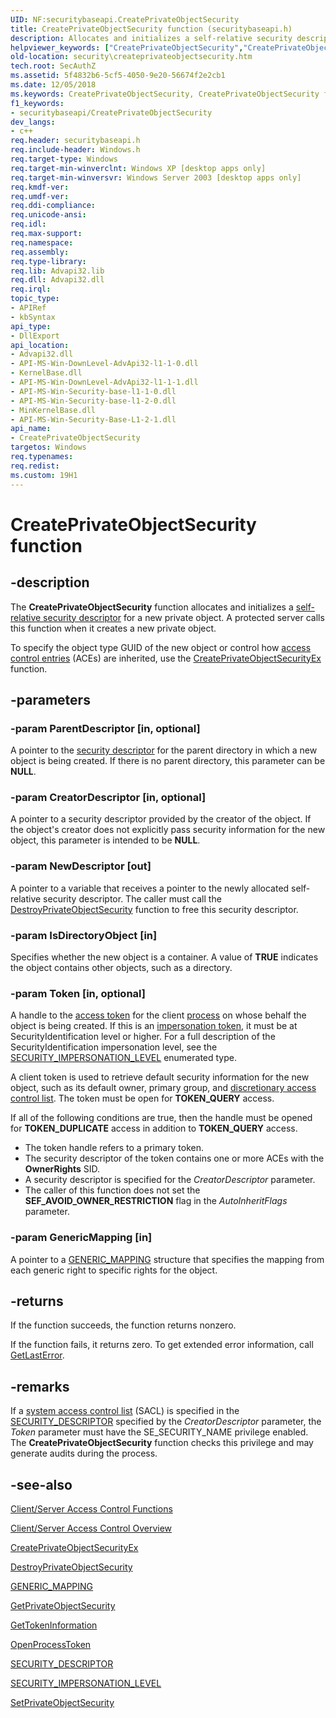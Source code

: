 ```yaml
---
UID: NF:securitybaseapi.CreatePrivateObjectSecurity
title: CreatePrivateObjectSecurity function (securitybaseapi.h)
description: Allocates and initializes a self-relative security descriptor for a new private object. A protected server calls this function when it creates a new private object.
helpviewer_keywords: ["CreatePrivateObjectSecurity","CreatePrivateObjectSecurity function [Security]","_win32_createprivateobjectsecurity","security.createprivateobjectsecurity","securitybaseapi/CreatePrivateObjectSecurity"]
old-location: security\createprivateobjectsecurity.htm
tech.root: SecAuthZ
ms.assetid: 5f4832b6-5cf5-4050-9e20-56674f2e2cb1
ms.date: 12/05/2018
ms.keywords: CreatePrivateObjectSecurity, CreatePrivateObjectSecurity function [Security], _win32_createprivateobjectsecurity, security.createprivateobjectsecurity, securitybaseapi/CreatePrivateObjectSecurity
f1_keywords:
- securitybaseapi/CreatePrivateObjectSecurity
dev_langs:
- c++
req.header: securitybaseapi.h
req.include-header: Windows.h
req.target-type: Windows
req.target-min-winverclnt: Windows XP [desktop apps only]
req.target-min-winversvr: Windows Server 2003 [desktop apps only]
req.kmdf-ver: 
req.umdf-ver: 
req.ddi-compliance: 
req.unicode-ansi: 
req.idl: 
req.max-support: 
req.namespace: 
req.assembly: 
req.type-library: 
req.lib: Advapi32.lib
req.dll: Advapi32.dll
req.irql: 
topic_type:
- APIRef
- kbSyntax
api_type:
- DllExport
api_location:
- Advapi32.dll
- API-MS-Win-DownLevel-AdvApi32-l1-1-0.dll
- KernelBase.dll
- API-MS-Win-DownLevel-AdvApi32-l1-1-1.dll
- API-MS-Win-Security-base-l1-1-0.dll
- API-MS-Win-Security-base-l1-2-0.dll
- MinKernelBase.dll
- API-MS-Win-Security-Base-L1-2-1.dll
api_name:
- CreatePrivateObjectSecurity
targetos: Windows
req.typenames: 
req.redist: 
ms.custom: 19H1
---
```


# CreatePrivateObjectSecurity function


## -description


The <b>CreatePrivateObjectSecurity</b> function allocates and initializes a <a href="https://docs.microsoft.com/windows/desktop/SecGloss/s-gly">self-relative security descriptor</a> for a new private object. A protected server calls this function when it creates a new private object.

To specify the object type GUID of the new object or control how <a href="https://docs.microsoft.com/windows/desktop/SecGloss/a-gly">access control entries</a> (ACEs) are inherited, use the 
<a href="https://docs.microsoft.com/windows/desktop/api/securitybaseapi/nf-securitybaseapi-createprivateobjectsecurityex">CreatePrivateObjectSecurityEx</a> function.


## -parameters




### -param ParentDescriptor [in, optional]

A pointer to the <a href="https://docs.microsoft.com/windows/desktop/SecGloss/s-gly">security descriptor</a> for the parent directory in which a new object is being created. If there is no parent directory, this parameter can be <b>NULL</b>.


### -param CreatorDescriptor [in, optional]

A pointer to a security descriptor provided by the creator of the object. If the object's creator does not explicitly pass security information for the new object, this parameter is intended to be <b>NULL</b>.


### -param NewDescriptor [out]

A pointer to a variable that receives a pointer to the newly allocated self-relative security descriptor. The caller must call the 
<a href="https://docs.microsoft.com/windows/desktop/api/securitybaseapi/nf-securitybaseapi-destroyprivateobjectsecurity">DestroyPrivateObjectSecurity</a> function to free this security descriptor.


### -param IsDirectoryObject [in]

Specifies whether the new object is a container. A value of <b>TRUE</b> indicates the object contains other objects, such as a directory.


### -param Token [in, optional]

A handle to the <a href="https://docs.microsoft.com/windows/desktop/SecGloss/a-gly">access token</a> for the client <a href="https://docs.microsoft.com/windows/desktop/SecGloss/p-gly">process</a> on whose behalf the object is being created. If this is an <a href="https://docs.microsoft.com/windows/desktop/SecGloss/i-gly">impersonation token</a>, it must be at SecurityIdentification level or higher. For a full description of the SecurityIdentification impersonation level, see the 
<a href="https://docs.microsoft.com/windows/desktop/api/winnt/ne-winnt-security_impersonation_level">SECURITY_IMPERSONATION_LEVEL</a> enumerated type. 




A client token is used to retrieve default security information for the new object, such as its default owner, primary group, and <a href="https://docs.microsoft.com/windows/desktop/SecGloss/d-gly">discretionary access control list</a>. The token must be open for <b>TOKEN_QUERY</b> access.

If all of the following conditions are true, then the handle must be opened for <b>TOKEN_DUPLICATE</b> access in addition to <b>TOKEN_QUERY</b> access.

<ul>
<li>The token handle refers to a primary token.</li>
<li>The security descriptor of the token contains one or more ACEs with the <b>OwnerRights</b> SID.</li>
<li>A security descriptor is specified for the <i>CreatorDescriptor</i> parameter.</li>
<li>The caller of this function does not set the <b>SEF_AVOID_OWNER_RESTRICTION</b> flag in the <i>AutoInheritFlags</i> parameter.</li>
</ul>

### -param GenericMapping [in]

A pointer to a 
<a href="https://docs.microsoft.com/windows/desktop/api/winnt/ns-winnt-generic_mapping">GENERIC_MAPPING</a> structure that specifies the mapping from each generic right to specific rights for the object.


## -returns



If the function succeeds, the function returns nonzero.
      

If the function fails, it returns zero. To get extended error information, call 
<a href="https://docs.microsoft.com/windows/desktop/api/errhandlingapi/nf-errhandlingapi-getlasterror">GetLastError</a>.




## -remarks



If a <a href="https://docs.microsoft.com/windows/desktop/SecGloss/s-gly">system access control list</a> (SACL) is specified in the 
<a href="https://docs.microsoft.com/windows/desktop/api/winnt/ns-winnt-security_descriptor">SECURITY_DESCRIPTOR</a> specified by the <i>CreatorDescriptor</i> parameter, the <i>Token</i> parameter must have the SE_SECURITY_NAME privilege enabled. The <b>CreatePrivateObjectSecurity</b> function checks this privilege and may generate audits during the process.




## -see-also




<a href="https://docs.microsoft.com/windows/desktop/SecAuthZ/authorization-functions">Client/Server Access Control Functions</a>



<a href="https://docs.microsoft.com/windows/desktop/SecAuthZ/client-server-access-control">Client/Server Access Control Overview</a>



<a href="https://docs.microsoft.com/windows/desktop/api/securitybaseapi/nf-securitybaseapi-createprivateobjectsecurityex">CreatePrivateObjectSecurityEx</a>



<a href="https://docs.microsoft.com/windows/desktop/api/securitybaseapi/nf-securitybaseapi-destroyprivateobjectsecurity">DestroyPrivateObjectSecurity</a>



<a href="https://docs.microsoft.com/windows/desktop/api/winnt/ns-winnt-generic_mapping">GENERIC_MAPPING</a>



<a href="https://docs.microsoft.com/windows/desktop/api/securitybaseapi/nf-securitybaseapi-getprivateobjectsecurity">GetPrivateObjectSecurity</a>



<a href="https://docs.microsoft.com/windows/desktop/api/securitybaseapi/nf-securitybaseapi-gettokeninformation">GetTokenInformation</a>



<a href="https://docs.microsoft.com/windows/desktop/api/processthreadsapi/nf-processthreadsapi-openprocesstoken">OpenProcessToken</a>



<a href="https://docs.microsoft.com/windows/desktop/api/winnt/ns-winnt-security_descriptor">SECURITY_DESCRIPTOR</a>



<a href="https://docs.microsoft.com/windows/desktop/api/winnt/ne-winnt-security_impersonation_level">SECURITY_IMPERSONATION_LEVEL</a>



<a href="https://docs.microsoft.com/windows/desktop/api/securitybaseapi/nf-securitybaseapi-setprivateobjectsecurity">SetPrivateObjectSecurity</a>
 

 

